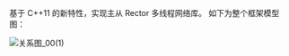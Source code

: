 基于 C++11 的新特性，实现主从 Rector 多线程网络库。
如下为整个框架模型图：

![关系图_00(1)](https://github.com/user-attachments/assets/e9ee1e76-7716-47ab-9888-153688f45719)
